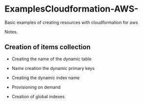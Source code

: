 # ExamplesCloudformation-AWS-

Basic examples of creating resources with cloudformation for aws

Notes.

## Creation of items collection

* Creating the name of the dynamic table

* Name creation the dynamic primary keys

* Creating the dynamic index name

* Provisioning on demand

* Creation of global indexes